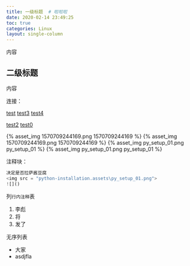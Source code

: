 ```yaml
---
title: 一级标题  # 啦啦啦
date: 2020-02-14 23:49:25
toc: true
categories: Linux
layout: single-column
---
```


内容

## 二级标题

内容



连接：

 [test](/linux/test)  [test3](/linux/test3)  [test4](test4) 

 [test2](test2.mid)  [test0](/test0) 



{% asset_img 1570709244169.png 1570709244169 %}
{% asset_img 1570709244169.png 1570709244169 %}
{% asset_img py_setup_01.png py_setup_01 %}
{% asset_img py_setup_01.png py_setup_01 %}



注释块：

```python
决定是否拉萨酱豆腐
<img src = "python-installation.assets\py_setup_01.png">
![]()
```

列`行内注释`表

1. 李彪
2. 将
3. 发了

无序列表

- 大家
- asdjfla

